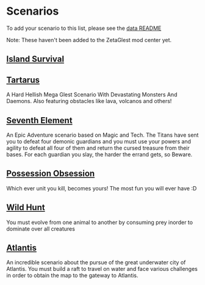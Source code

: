 # Scenarios

To add your scenario to this list, please see the [data README](https://github.com/ZetaGlest/zetaglest-data/blob/develop/README.md)

Note: These haven't been added to the ZetaGlest mod center yet.

## [Island Survival](https://github.com/mathusummut/island_survival)


## [Tartarus](https://github.com/KeithSammut/tartarus)<br />
A Hard Hellish Mega Glest Scenario With Devastating Monsters And
Daemons. Also featuring obstacles like lava, volcanos and others!


## [Seventh Element](https://github.com/KeithSammut/seventh_element)<br />
An Epic Adventure scenario based on Magic and Tech. The Titans have
sent you to defeat four demonic guardians and you must use your powers
and agility to defeat all four of them and return the cursed treasure
from their bases. For each guardian you slay, the harder the errand
gets, so Beware.


## [Possession Obsession](https://github.com/KeithSammut/possession_obsession)<br />
Which ever unit you kill, becomes yours! The most fun you will ever have :D


## [Wild Hunt](https://github.com/KeithSammut/wild_hunt)<br />
You must evolve from one animal to another by consuming prey inorder to
dominate over all creatures

## [Atlantis](https://github.com/KeithSammut/atlantis)<br />

An incredible scenario about the pursue of the great underwater city of Atlantis. You must build a raft to travel on water and face various challenges in order to obtain the map to the gateway to Atlantis.
